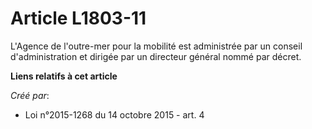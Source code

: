 # Article L1803-11

L'Agence de l'outre-mer pour la mobilité est administrée par un conseil d'administration et dirigée par un directeur général
nommé par décret.

**Liens relatifs à cet article**

_Créé par_:

  - Loi n°2015-1268 du 14 octobre 2015 - art. 4
